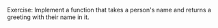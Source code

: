 Exercise: Implement a function that takes a person's name and returns a greeting with their name in it.
